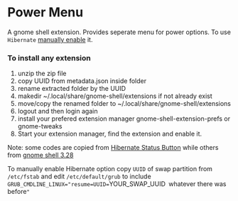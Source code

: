 # Power Menu
A gnome shell extension. Provides seperate menu for power options. To use `Hibernate` [manually enable][1] it.

### To install any extension
1. unzip the zip file
1. copy UUID from metadata.json inside folder
1. rename extracted folder by the UUID
1. makedir ~/.local/share/gnome-shell/extensions if not already exist
1. move/copy the renamed folder to ~/.local/share/gnome-shell/extensions
1. logout and then login again
1. install your prefered extension manager gnome-shell-extension-prefs or gnome-tweaks
1. Start your extension manager, find the extension and enable it.

Note: some codes are copied from [Hibernate Status Button][2] while others from [gnome shell 3.28][3]

To manually enable Hibernate option copy `UUID` of swap partition from `/etc/fstab` and edit `/etc/default/grub` to include `GRUB_CMDLINE_LINUX="resume=UUID=`YOUR_SWAP_UUID` `whatever there was before`"`

[1]: https://askubuntu.com/questions/1034185/ubuntu-18-04-cant-resume-after-hibernate/1064114#1064114
[2]: https://github.com/arelange/gnome-shell-extension-hibernate-status
[3]: https://gitlab.gnome.org/GNOME/gnome-shell/-/blob/gnome-3-28/js/ui/status/system.js#L230
